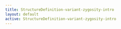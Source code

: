 ```yaml
---
title: StructureDefinition-variant-zygosity-intro
layout: default
active: StructureDefinition-variant-zygosity-intro
---
```



